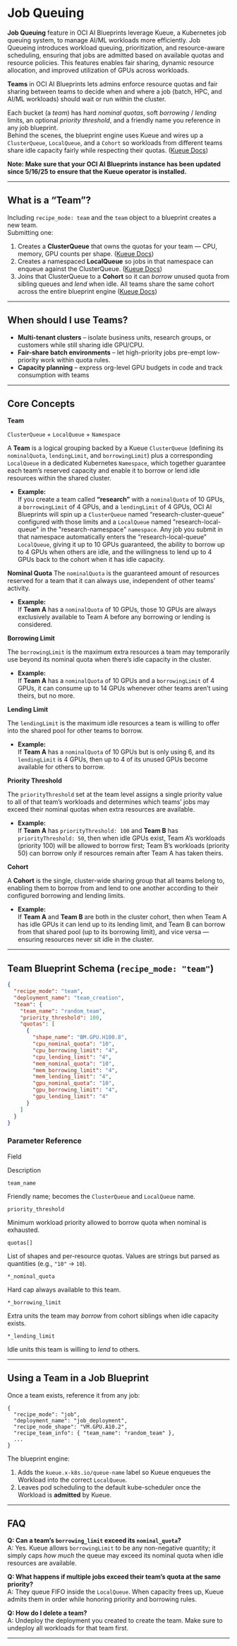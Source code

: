# Job Queuing
**Job Queuing** feature in OCI AI Blueprints leverage Kueue, a Kubernetes job queuing system, to manage AI/ML workloads more efficiently. Job Queueing introduces workload queuing, prioritization, and resource-aware scheduling, ensuring that jobs are admitted based on available quotas and resource policies. This features enables fair sharing, dynamic resource allocation, and improved utilization of GPUs across workloads.

**Teams** in OCI AI Blueprints lets admins enforce resource quotas and fair sharing between teams to decide when and where a job (batch, HPC, and AI/ML workloads) should wait or run within the cluster.

Each bucket (a _team_) has hard _nominal quotas_, soft _borrowing_ / _lending_ limits, an optional _priority threshold_, and a friendly name you reference in any job blueprint.  
Behind the scenes, the blueprint engine uses Kueue and wires up a `ClusterQueue`, `LocalQueue`, and a `Cohort` so workloads from different teams share idle capacity fairly while respecting their quotas. ([Kueue Docs](https://kueue.sigs.k8s.io/docs/overview/))

**Note: Make sure that your OCI AI Blueprints instance has been updated since 5/16/25 to ensure that the Kueue operator is installed.**

---

## What is a “Team”?

Including `recipe_mode: team` and the `team` object to a blueprint creates a new team.  
Submitting one:

1.  Creates a **ClusterQueue** that owns the quotas for your team — CPU, memory, GPU counts per shape. ([Kueue Docs](https://kueue.sigs.k8s.io/docs/overview/))
2.  Creates a namespaced **LocalQueue** so jobs in that namespace can enqueue against the ClusterQueue. ([Kueue Docs](https://kueue.sigs.k8s.io/docs/overview/))
3.  Joins that ClusterQueue to a **Cohort** so it can _borrow_ unused quota from sibling queues and _lend_ when idle. All teams share the same cohort across the entire blueprint engine ([Kueue Docs](https://kueue.sigs.k8s.io/docs/overview/))

---

## When should I use Teams?

- **Multi-tenant clusters** – isolate business units, research groups, or customers while still sharing idle GPU/CPU.
- **Fair-share batch environments** – let high-priority jobs pre-empt low-priority work within quota rules.
- **Capacity planning** – express org-level GPU budgets in code and track consumption with teams

---

## Core Concepts

**Team**

`ClusterQueue` + `LocalQueue` + `Namespace`

A **Team** is a logical grouping backed by a Kueue `ClusterQueue` (defining its `nominalQuota`, `lendingLimit`, and `borrowingLimit`) plus a corresponding `LocalQueue` in a dedicated Kubernetes `Namespace`, which together guarantee each team’s reserved capacity and enable it to borrow or lend idle resources within the shared cluster.

- **Example:**  
  If you create a team called **“research”** with a `nominalQuota` of 10 GPUs, a `borrowingLimit` of 4 GPUs, and a `lendingLimit` of 4 GPUs, OCI AI Blueprints will spin up a `ClusterQueue` named “research-cluster-queue” configured with those limits and a `LocalQueue` named "research-local-queue" in the
  "research-namespace" `namespace`. Any job you submit in that namespace automatically enters the “research-local-queue” `LocalQueue`, giving it up to 10 GPUs guaranteed, the ability to borrow up to 4 GPUs when others are idle, and the willingness to lend up to 4 GPUs back to the cohort when it has idle capacity.

**Nominal Quota**
The `nominalQuota` is the guaranteed amount of resources reserved for a team that it can always use, independent of other teams’ activity.

- **Example:**  
  If **Team A** has a `nominalQuota` of 10 GPUs, those 10 GPUs are always exclusively available to Team A before any borrowing or lending is considered.

**Borrowing Limit**

The `borrowingLimit` is the maximum extra resources a team may temporarily use beyond its nominal quota when there’s idle capacity in the cluster.

- **Example:**  
  If **Team A** has a `nominalQuota` of 10 GPUs and a `borrowingLimit` of 4 GPUs, it can consume up to 14 GPUs whenever other teams aren’t using theirs, but no more.

**Lending Limit**

The `lendingLimit` is the maximum idle resources a team is willing to offer into the shared pool for other teams to borrow.

- **Example:**  
  If **Team A** has a `nominalQuota` of 10 GPUs but is only using 6, and its `lendingLimit` is 4 GPUs, then up to 4 of its unused GPUs become available for others to borrow.

**Priority Threshold**

The `priorityThreshold` set at the team level assigns a single priority value to all of that team’s workloads and determines which teams’ jobs may exceed their nominal quotas when extra resources are available.

- **Example:**  
  If **Team A** has `priorityThreshold: 100` and **Team B** has `priorityThreshold: 50`, then when idle GPUs exist, Team A’s workloads (priority 100) will be allowed to borrow first; Team B’s workloads (priority 50) can borrow only if resources remain after Team A has taken theirs.

**Cohort**

A **Cohort** is the single, cluster-wide sharing group that all teams belong to, enabling them to borrow from and lend to one another according to their configured borrowing and lending limits.

- **Example:**  
  If **Team A** and **Team B** are both in the cluster cohort, then when Team A has idle GPUs it can lend up to its lending limit, and Team B can borrow from that shared pool (up to its borrowing limit), and vice versa — ensuring resources never sit idle in the cluster.

---

## Team Blueprint Schema (`recipe_mode: "team"`)

```json
{
  "recipe_mode": "team",
  "deployment_name": "team_creation",
  "team": {
    "team_name": "random_team",
    "priority_threshold": 100,
    "quotas": [
      {
        "shape_name": "BM.GPU.H100.8",
        "cpu_nominal_quota": "10",
        "cpu_borrowing_limit": "4",
        "cpu_lending_limit": "4",
        "mem_nominal_quota": "10",
        "mem_borrowing_limit": "4",
        "mem_lending_limit": "4",
        "gpu_nominal_quota": "10",
        "gpu_borrowing_limit": "4",
        "gpu_lending_limit": "4"
      }
    ]
  }
}
```

### Parameter Reference

Field

Description

`team_name`

Friendly name; becomes the `ClusterQueue` and `LocalQueue` name.

`priority_threshold`

Minimum workload priority allowed to borrow quota when nominal is exhausted.

`quotas[]`

List of shapes and per-resource quotas. Values are strings but parsed as quantities (e.g., `"10"` → `10`).

`*_nominal_quota`

Hard cap always available to this team.

`*_borrowing_limit`

Extra units the team may _borrow_ from cohort siblings when idle capacity exists.

`*_lending_limit`

Idle units this team is willing to _lend_ to others.

---

## Using a Team in a Job Blueprint

Once a team exists, reference it from any job:

```jsonc
{
  "recipe_mode": "job",
  "deployment_name": "job_deployment",
  "recipe_node_shape": "VM.GPU.A10.2",
  "recipe_team_info": { "team_name": "random_team" },
  ...
}

```

The blueprint engine:

1.  Adds the `kueue.x-k8s.io/queue-name` label so Kueue enqueues the Workload into the correct `LocalQueue`.
2.  Leaves pod scheduling to the default kube-scheduler once the Workload is **admitted** by Kueue.

---

## FAQ

**Q: Can a team’s `borrowing_limit` exceed its `nominal_quota`?**  
A: Yes. Kueue allows `borrowingLimit` to be any non-negative quantity; it simply caps _how much_ the queue may exceed its nominal quota when idle resources are available.

**Q: What happens if multiple jobs exceed their team’s quota at the same priority?**  
A: They queue FIFO inside the `LocalQueue`. When capacity frees up, Kueue admits them in order while honoring priority and borrowing rules.

**Q: How do I delete a team?**  
A: Undeploy the deployment you created to create the team. Make sure to undeploy all workloads for that team first.

---
